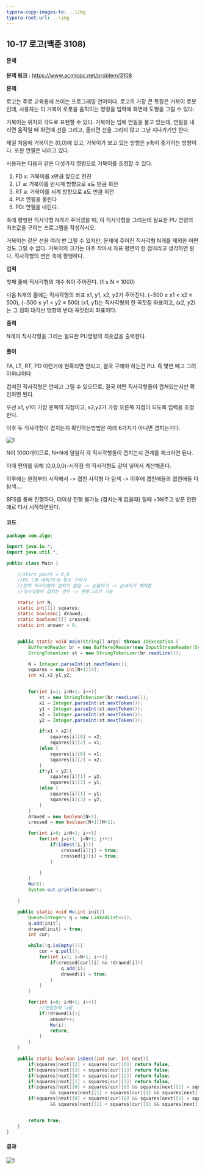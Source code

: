 ```yaml
---
typora-copy-images-to: ..\img
typora-root-url: ..\img
---
```


## 10-17 로고(백준 3108)

#### 문제

**문제 링크** : https://www.acmicpc.net/problem/3108

**문제**

로고는 주로 교육용에 쓰이는 프로그래밍 언어이다. 로고의 가장 큰 특징은 거북이 로봇인데, 사용자는 이 거북이 로봇을 움직이는 명령을 입력해 화면에 도형을 그릴 수 있다.

거북이는 위치와 각도로 표현할 수 있다. 거북이는 입에 연필을 물고 있는데, 연필을 내리면 움직일 때 화면에 선을 그리고, 올리면 선을 그리지 않고 그냥 지나가기만 한다.

제일 처음에 거북이는 (0,0)에 있고, 거북이가 보고 있는 방향은 y축이 증가하는 방향이다. 또한 연필은 내리고 있다.

사용자는 다음과 같은 다섯가지 명령으로 거북이를 조정할 수 있다.

1. FD x: 거북이를 x만큼 앞으로 전진
2. LT a: 거북이를 반시계 방향으로 a도 만큼 회전
3. RT a: 거북이를 시계 방향으로 a도 만큼 회전
4. PU: 연필을 올린다
5. PD: 연필을 내린다.

축에 평행한 직사각형 N개가 주어졌을 때, 이 직사각형을 그리는데 필요한 PU 명령의 최솟값을 구하는 프로그램을 작성하시오.

거북이는 같은 선을 여러 번 그릴 수 있지만, 문제에 주어진 직사각형 N개를 제외한 어떤 것도 그릴 수 없다. 거북이의 크기는 아주 작아서 좌표 평면의 한 점이라고 생각하면 된다. 직사각형의 변은 축에 평행하다.

**입력**

첫째 줄에 직사각형의 개수 N이 주어진다. (1 ≤ N ≤ 1000)

다음 N개의 줄에는 직사각형의 좌표 x1, y1, x2, y2가 주어진다. (−500 ≤ x1 < x2 ≤ 500), (−500 ≤ y1 < y2 ≤ 500) (x1, y1)는 직사각형의 한 꼭짓점 좌표이고, (x2, y2)는 그 점의 대각선 방향의 반대 꼭짓점의 좌표이다.

**출력**

N개의 직사각형을 그리는 필요한 PU명령의 최솟값을 출력한다.



#### 풀이

FA, LT, RT, PD 이런거에 현혹되면 안되고, 결국 구해야 하는건 PU. 즉 몇번 떼고 그려야하냐이다

겹쳐진 직사각형은 안떼고 그릴 수 있으므로, 결국 어떤 직사각형들이 겹쳐있는지만 확인하면 된다.



우선 x1, y1이 가장 왼쪽의 지점이고, x2,y2가 가장 오른쪽 지점이 되도록 입력을 조정한다.

이후 두 직사각형이 겹치는지 확인하는방법은 아래 6가지가 아니면 겹치는거다.

![1](solution-10-17.png)



N이 1000개이므로, N*N에 일일히 각 직사각형들이 겹치는지 관계를 체크하면 된다.

이때 편의를 위해 (0,0,0,0)-시작점 의 직사각형도 같이 넣어서 계산해준다.



이후에는 원점부터 시작해서 -> 겹친 사각형 다 탐색 -> 이후에 겹친애들의 겹친애들 다 탐색....

BFS를 통해 진행하다, 더이상 진행 불가능 (겹치는게 없을때) 일때 +1해주고 방문 안한애로 다시 시작하면된다.



#### 코드

````java
package com.algo;

import java.io.*;
import java.util.*;

public class Main {

    //start point = 0,0
    //PU (점 내리기)의 횟수 구하기
    //만약 직사각형이 겹치지 않음 -> 손올리기 -> 손내리기 해야함
    //직사각형이 겹치는 경우 -> 한붓그리기 가능

    static int N;
    static int[][] squares;
    static boolean[] drawed;
    static boolean[][] crossed;
    static int answer = 0;


    public static void main(String[] args) throws IOException {
        BufferedReader br = new BufferedReader(new InputStreamReader(System.in));
        StringTokenizer st = new StringTokenizer(br.readLine());

        N = Integer.parseInt(st.nextToken());
        squares = new int[N+1][4];
        int x1,x2,y1,y2;


        for(int i=1; i<N+1; i++){
            st = new StringTokenizer(br.readLine());
            x1 = Integer.parseInt(st.nextToken());
            y1 = Integer.parseInt(st.nextToken());
            x2 = Integer.parseInt(st.nextToken());
            y2 = Integer.parseInt(st.nextToken());

            if(x1 > x2){
                squares[i][0] = x2;
                squares[i][2] = x1;
            }else {
                squares[i][0] = x1;
                squares[i][2] = x2;
            }
            if(y1 > y2){
                squares[i][1] = y2;
                squares[i][3] = y1;
            }else {
                squares[i][1] = y1;
                squares[i][3] = y2;
            }
        }
        drawed = new boolean[N+1];
        crossed = new boolean[N+1][N+1];

        for(int i=0; i<N+1; i++){
            for(int j=i+1; j<N+1; j++){
                if(isDest(i,j)){
                    crossed[i][j] = true;
                    crossed[j][i] = true;
                }

            }
        }
        Wu(0);
        System.out.println(answer);

    }

    public static void Wu(int init){
        Queue<Integer> q = new LinkedList<>();
        q.add(init);
        drawed[init] = true;
        int cur;

        while(!q.isEmpty()){
            cur = q.poll();
            for(int i=1; i<N+1; i++){
                if(crossed[cur][i] && !drawed[i]){
                    q.add(i);
                    drawed[i] = true;
                }
            }
        }

        for(int i=0; i<N+1; i++){
            //안칠한애 나옴
            if(!drawed[i]){
                answer++;
                Wu(i);
                return;
            }
        }
    }

    public static boolean isDest(int cur, int next){
        if(squares[next][2] < squares[cur][0]) return false;
        if(squares[next][3] < squares[cur][1]) return false;
        if(squares[next][0] > squares[cur][2]) return false;
        if(squares[next][1] > squares[cur][3]) return false;
        if(squares[next][0] > squares[cur][0] && squares[next][2] < squares[cur][2]
                && squares[next][1] > squares[cur][1] && squares[next][3] < squares[cur][3]) return false;
        if(squares[next][0] < squares[cur][0] && squares[next][2] > squares[cur][2]
                && squares[next][1] < squares[cur][1] && squares[next][3] > squares[cur][3]) return false;


        return true;
    }
}
````



#### 결과

![1](result-10-17.png)

